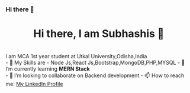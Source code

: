 ### Hi there 👋

<!--
**SubhashisPatbandha4/SubhashisPatbandha4** is a ✨ _special_ ✨ repository because its `README.md` (this file) appears on your GitHub profile.

Here are some ideas to get you started:

- 🔭 I’m currently working on ...
- 🌱 I’m currently learning ...
- 👯 I’m looking to collaborate on ...
- 🤔 I’m looking for help with ...
- 💬 Ask me about ...
- 📫 How to reach me: ...
- 😄 Pronouns: ...
- ⚡ Fun fact: ...
-->
<h1 align="center">Hi there, I am Subhashis 👋</h1><br>
I am MCA 1st year student at Utkal University,Odisha,India<br>
- 🔭 My Skills are - Node Js,React Js,Bootstrap,MongoDB,PHP,MYSQL
- 🌱 I’m currently learning <strong>MERN Stack </strong><br>
- 👯 I’m looking to collaborate on Backend development
- 📫 How to reach me: <a href="https://www.linkedin.com/in/subhashis-patbandha-11859122b/" target="_blank">My LinkedIn Profile</a>
